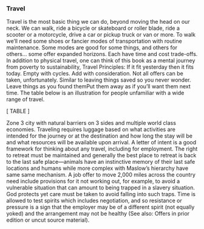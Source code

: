 ### Travel

Travel is the most basic thing we can do, beyond moving the head on our neck. We can walk, ride a 
bicycle or skateboard or roller blade, ride a scooter or a motorcycle, drive a car or pickup truck or 
van or more.
To walk we’ll need some shoes or fancier modes of transportation with routine maintenance. Some 
modes are good for some things, and others for others… some offer expanded horizons. Each have 
time and cost trade-offs. In addition to physical travel, one can think of this book as a mental 
journey from poverty to sustainability,
Travel Principles:
If it fit yesterday then it fits today.
Empty with cycles.
Add with consideration.
Not all offers can be taken, unfortunately.
Similar to leaving things saved so you never wonder.
Leave things as you found themPut them away as if you’ll want them next time.
The table below is an illustration for people unfamiliar with a wide range of travel.

[ TABLE ]


 Zone 3 city with natural barriers on 3 sides and multiple world class 
economies.
Traveling requires luggage based on what activities are intended for the journey or at the destination 
and how long the stay will be and what resources will be available upon arrival. A letter of intent is a
good framework for thinking about any travel, including for employment. The right to retreat must 
be maintained and generally the best place to retreat is back to the last safe place—animals have an 
instinctive memory of their last safe locations and humans while more complex with Maslow’s 
hierarchy have same same mechanism. A job offer to move 2,000 miles across the country need 
include provisions for it not working out, for example, to avoid a vulnerable situation that can 
amount to being trapped in a slavery situation. God protects yet care must be taken to avoid falling 
into such traps. Time is allowed to test spirits which includes negotiation, and so resistance or 
pressure is a sign that the employer may be of a different spirit (not equally yoked) and the 
arrangement may not be healthy (See also: Offers in prior edition or uncut source material).
